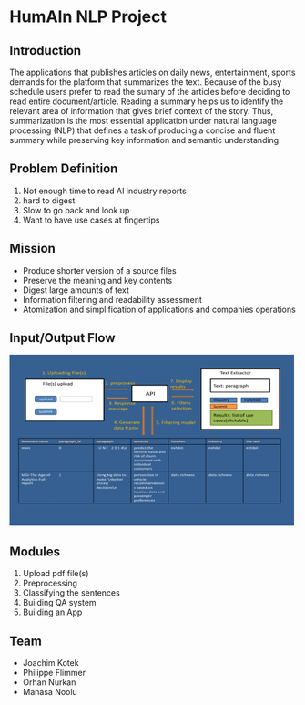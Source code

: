 # HumAIn NLP Project

## Introduction

The applications that publishes articles on daily news, entertainment, sports demands for the platform that summarizes the text. Because of the busy schedule users prefer to read the sumary of the articles before deciding to read entire document/article. Reading a summary helps us to identify the relevant area of information that gives brief context of the story. Thus, summarization is the most essential application under natural language processing (NLP) that defines a task of producing a concise and fluent summary while preserving key information and semantic understanding.

## Problem Definition
1. Not enough time to read AI industry reports
2. hard to digest
3. Slow to go back and look up
4. Want to have use cases at fingertips

## Mission
* Produce shorter version of a source files 
* Preserve the meaning and key contents
* Digest large amounts of text
* Information filtering and readability assessment
* Atomization and simplification of applications and companies operations

## Input/Output Flow
<img src="https://github.com/jotwo/humain-nlp-project/blob/manasa2/humain-nlp-project-jo/src/HumAInFlowDiagram.jpg" alt="alt text" width=500 height=300>

## Modules
1. Upload pdf file(s)
2. Preprocessing
3. Classifying the sentences
4. Building QA system
5. Building an App

## Team
* Joachim Kotek
* Philippe Flimmer
* Orhan Nurkan
* Manasa Noolu







